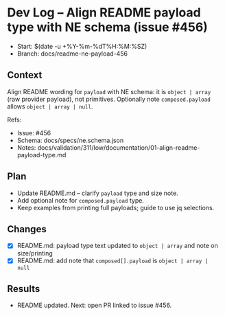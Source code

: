 # Dev Log – Align README payload type with NE schema (issue #456)

- Start: $(date -u +%Y-%m-%dT%H:%M:%SZ)
- Branch: docs/readme-ne-payload-456

## Context

Align README wording for `payload` with NE schema: it is `object | array` (raw provider payload), not primitives. Optionally note `composed.payload` allows `object | array | null`.

Refs:

- Issue: #456
- Schema: docs/specs/ne.schema.json
- Notes: docs/validation/311/low/documentation/01-align-readme-payload-type.md

## Plan

- Update README.md – clarify `payload` type and size note.
- Add optional note for `composed.payload` type.
- Keep examples from printing full payloads; guide to use jq selections.

## Changes

- [x] README.md: payload type text updated to `object | array` and note on size/printing
- [x] README.md: add note that `composed[].payload` is `object | array | null`

## Results

- README updated. Next: open PR linked to issue #456.
